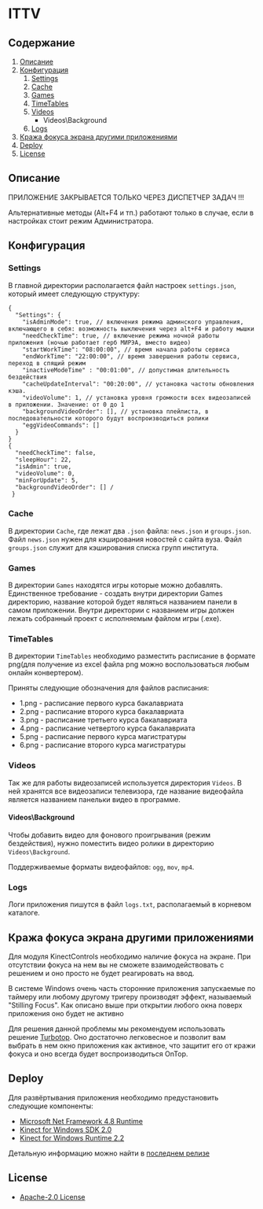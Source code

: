 # ITTV


## Содержание

1. [Описание](#описание)
2. [Конфигурация](#конфигурация)
   1. [Settings](#settings)
   2. [Cache](#cache)
   4. [Games](#games)
   5. [TimeTables](#timetables)
   6. [Videos](#videos)
      + Videos\Background
   7. [Logs](#logs)
3. [Кража фокуса экрана другими приложениями](#кража-фокуса-экрана-другими-приложениями)
4. [Deploy](#deploy)
5. [License](#license)
   

## Описание

ПРИЛОЖЕНИЕ ЗАКРЫВАЕТСЯ ТОЛЬКО ЧЕРЕЗ ДИСПЕТЧЕР ЗАДАЧ !!!

Альтернативные методы (Alt+F4 и тп.) работают только в случае, если в настройках стоит режим Администратора.

## Конфигурация

### Settings

В главной директории располагается файл настроек `settings.json`, который имеет следующую структуру:

``` jsonc
{
  "Settings": {
    "isAdminMode": true, // включения режима админского управления, включающего в себя: возможность выключения через alt+F4 и работу мышки
    "needCheckTime": true, // включение режима ночной работы приложения (ночью работает герб МИРЭА, вместо видео)
    "startWorkTime": "08:00:00", // время начала работы сервиса
    "endWorkTime": "22:00:00", // время завершения работы сервиса, переход в спящий режим
    "inactiveModeTime" : "00:01:00", // допустимая длительность бездействия
    "cacheUpdateInterval": "00:20:00", // установка частоты обновления кэша.
    "videoVolume": 1, // установка уровня громкости всех видеозаписей в приложении. Значение: от 0 до 1
    "backgroundVideoOrder": [], // установка плейлиста, в последовательности которого будут воспроизводиться ролики
    "eggVideoCommands": []
  }
}
{
  "needCheckTime": false, 
  "sleepHour": 22, 
  "isAdmin": true, 
  "videoVolume": 0, 
  "minForUpdate": 5, 
  "backgroundVideoOrder": [] /
 }
```

### Cache
В директории `Cache`, где лежат два `.json` файла: `news.json` и `groups.json`. Файл `news.json` нужен для кэширования новостей с сайта вуза. Файл `groups.json` служит для кэширования списка групп института.

### Games

В директории `Games` находятся игры которые можно добавлять. Единственное требование - создать внутри директории Games директорию, название которой будет являться названием панели в самом приложении. Внутри директории с названием игры должен лежать собранный проект с исполняемым файлом игры (.exe).

### TimeTables

В директории `TimeTables` необходимо разместить расписание в формате png(для получение из excel файла png можно воспользоваться любым онлайн конвертером). 

Приняты следующие обозначения для файлов расписания:

- 1.png - расписание первого курса бакалавриата
- 2.png - расписание второго курса бакалавриата
- 3.png - расписание третьего курса бакалавриата
- 4.png - расписание четвертого курса бакалавриата
- 5.png - расписание первого курса магистратуры
- 6.png - расписание второго курса магистратуры

### Videos

Так же для работы видеозаписей используется директория `Videos`. В ней хранятся все видеозаписи телевизора, где название видеофайла является названием панельки видео в программе.

#### Videos\Background

Чтобы добавить видео для фонового проигрывания (режим бездействия), нужно поместить видео ролики в директорию `Videos\Background`.


Поддерживаемые форматы видеофайлов: `ogg`, `mov`, `mp4`.

### Logs

Логи приложения пишутся в файл `logs.txt`, располагаемый в корневом каталоге.

## Кража фокуса экрана другими приложениями

Для модуля KinectControls необходимо наличие фокуса на экране. При отсутствии фокуса на нем вы не сможете взаимодействовать с решением и оно просто не будет реагировать на ввод.

В системе Windows очень часть сторонние приложения запускаемые по таймеру или любому другому тригеру производят эффект, называемый "Stilling Focus". Как описано выше при открытии любого окна поверх приложения оно будет не активно

Для решения данной проблемы мы рекомендуем использовать решение [Turbotop](https://www.savardsoftware.com/turbotop/). Оно достаточно легковесное и позволит вам выбрать в нем окно приложения как активное, что защитит его от кражи фокуса и оно всегда будет воспроизводиться OnTop.

## Deploy

Для развёртывания приложения необходимо предустановить следующие компоненты:

- [Microsoft Net Framework 4.8 Runtime](https://dotnet.microsoft.com/en-us/download/dotnet-framework/net48)
- [Kinect for Windows SDK 2.0](https://www.microsoft.com/en-us/download/details.aspx?id=44561)
- [Kinect for Windows Runtime 2.2](https://www.microsoft.com/en-us/download/details.aspx?id=100067)


Детальную информацию можно найти в [последнем релизе](https://github.com/RTUITLab/KinectV2TVInteraction/releases/latest)

## License
- [Apache-2.0 License](https://github.com/RTUITLab/ITTV/blob/master/LICENSE)
